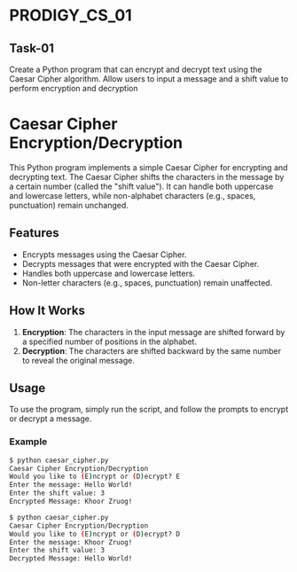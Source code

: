 # PRODIGY_CS_01

## Task-01
Create a Python program that can encrypt and decrypt text using the Caesar Cipher algorithm. Allow users to input a message and a shift value to perform encryption and decryption 

# Caesar Cipher Encryption/Decryption

This Python program implements a simple Caesar Cipher for encrypting and decrypting text. The Caesar Cipher shifts the characters in the message by a certain number (called the "shift value"). It can handle both uppercase and lowercase letters, while non-alphabet characters (e.g., spaces, punctuation) remain unchanged.

## Features

- Encrypts messages using the Caesar Cipher.
- Decrypts messages that were encrypted with the Caesar Cipher.
- Handles both uppercase and lowercase letters.
- Non-letter characters (e.g., spaces, punctuation) remain unaffected.

## How It Works

1. **Encryption**: The characters in the input message are shifted forward by a specified number of positions in the alphabet.
2. **Decryption**: The characters are shifted backward by the same number to reveal the original message.

## Usage

To use the program, simply run the script, and follow the prompts to encrypt or decrypt a message.

### Example

```bash
$ python caesar_cipher.py
Caesar Cipher Encryption/Decryption
Would you like to (E)ncrypt or (D)ecrypt? E
Enter the message: Hello World!
Enter the shift value: 3
Encrypted Message: Khoor Zruog!

$ python caesar_cipher.py
Caesar Cipher Encryption/Decryption
Would you like to (E)ncrypt or (D)ecrypt? D
Enter the message: Khoor Zruog!
Enter the shift value: 3
Decrypted Message: Hello World!
